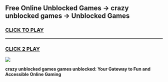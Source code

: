 
## Free Online Unblocked Games → crazy unblocked games → Unblocked Games
<h3>
<a href="https://premium.freeplayer.one?title=crazy_unblocked_games&ref=21F">CLICK TO PLAY</a></h3>
<hr>

<h3>
<a href="https://premium.freeplayer.one?title=crazy_unblocked_games&ref=21F">CLICK 2 PLAY</a>
  
</h3>

<a href="https://premium.freeplayer.one?title=crazy_unblocked_games&ref=21F/"><img src="https://clearcache.store/games.png"></a>


**crazy unblocked games games unblocked: Your Gateway to Fun and Accessible Online Gaming**
